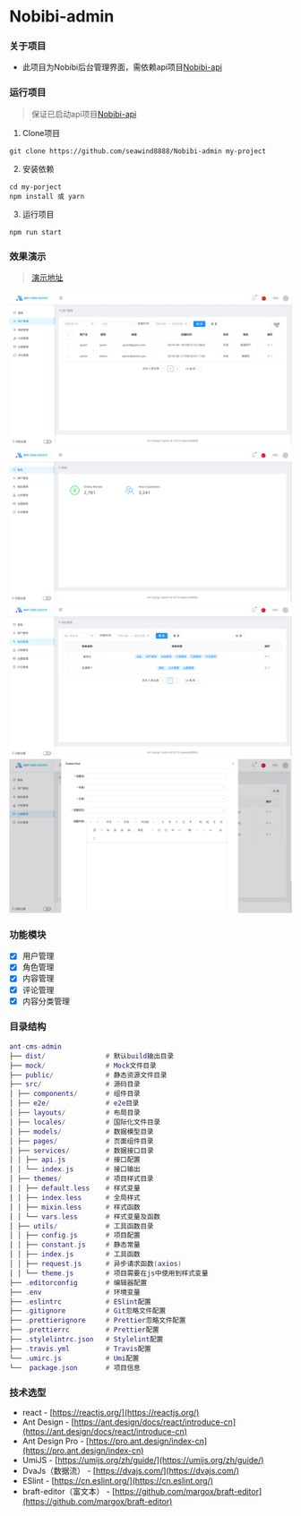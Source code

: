 # Nobibi-admin

### 关于项目
- 此项目为Nobibi后台管理界面，需依赖api项目[Nobibi-api](https://github.com/seawind8888/Nobibi-api)



### 运行项目
> 保证已启动api项目[Nobibi-api](https://github.com/seawind8888/Nobibi-api)

1. Clone项目
```
git clone https://github.com/seawind8888/Nobibi-admin my-project
```

2. 安装依赖
```
cd my-porject
npm install 或 yarn
```

3. 运行项目
```
npm run start
```

### 效果演示
> [演示地址](http://47.244.103.124:8000)

![image](/preview/demo.gif)
![image](/preview/dashboard@2x.png)
![image](/preview/role@2x.png)
![image](/preview/topic@2x.png)




### 功能模块

- [x] 用户管理
- [x] 角色管理
- [x] 内容管理
- [x] 评论管理
- [x] 内容分类管理

### 目录结构

``` lua
ant-cms-admin
├── dist/               # 默认build输出目录
├── mock/               # Mock文件目录
├── public/             # 静态资源文件目录
├── src/                # 源码目录
│ ├── components/       # 组件目录
│ ├── e2e/              # e2e目录
│ ├── layouts/          # 布局目录
│ ├── locales/          # 国际化文件目录
│ ├── models/           # 数据模型目录
│ ├── pages/            # 页面组件目录
│ ├── services/         # 数据接口目录
│ │ ├── api.js          # 接口配置
│ │ └── index.js        # 接口输出
│ ├── themes/           # 项目样式目录
│ │ ├── default.less    # 样式变量
│ │ ├── index.less      # 全局样式
│ │ ├── mixin.less      # 样式函数
│ │ └── vars.less       # 样式变量及函数
│ ├── utils/            # 工具函数目录
│ │ ├── config.js       # 项目配置
│ │ ├── constant.js     # 静态常量
│ │ ├── index.js        # 工具函数
│ │ ├── request.js      # 异步请求函数(axios)
│ │ └── theme.js        # 项目需要在js中使用到样式变量
├── .editorconfig       # 编辑器配置
├── .env                # 环境变量
├── .eslintrc           # ESlint配置
├── .gitignore          # Git忽略文件配置
├── .prettierignore     # Prettier忽略文件配置
├── .prettierrc         # Prettier配置
├── .stylelintrc.json   # Stylelint配置
├── .travis.yml         # Travis配置
└── .umirc.js           # Umi配置
└──  package.json       # 项目信息

```

### 技术选型

- react - [https://reactjs.org/](https://reactjs.org/)
- Ant Design - [https://ant.design/docs/react/introduce-cn](https://ant.design/docs/react/introduce-cn)
- Ant Design Pro - [https://pro.ant.design/index-cn](https://pro.ant.design/index-cn)
- UmiJS - [https://umijs.org/zh/guide/](https://umijs.org/zh/guide/)
- DvaJs（数据流） - [https://dvajs.com/](https://dvajs.com/)
- ESlint - [https://cn.eslint.org/](https://cn.eslint.org/)
- braft-editor（富文本） - [https://github.com/margox/braft-editor](https://github.com/margox/braft-editor)


